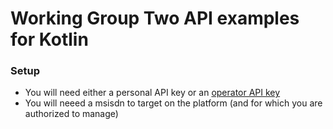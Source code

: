 # Working Group Two API examples for Kotlin

### Setup
* You will need either a personal API key or an [operator API key](https://console.wgtwo.com/api-keys-redirect)
* You will neeed a msisdn to target on the platform (and for which you are authorized to manage)
